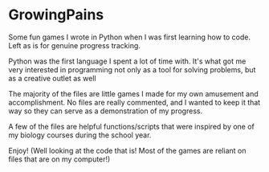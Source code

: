 # GrowingPains
Some fun games I wrote in Python when I was first learning how to code. Left as is for genuine progress tracking.

Python was the first language I spent a lot of time with. It's what got me very interested in programming not only as a tool for solving problems, but as a creative outlet as well

The majority of the files are little games I made for my own amusement and accomplishment. No files are really commented, and I wanted to keep it that way so they can serve as a demonstration of my progress. 

A few of the files are helpful functions/scripts that were inspired by one of my biology courses during the school year.

Enjoy! (Well looking at the code that is! Most of the games are reliant on files that are on my computer!)
